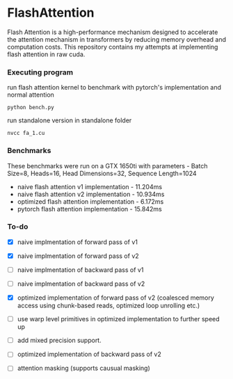# FlashAttention

Flash Attention is a high-performance mechanism designed to accelerate the attention mechanism in transformers by reducing memory overhead and computation costs. This repository contains my attempts at implementing  flash attention in raw cuda.

### Executing program
run flash attention kernel to benchmark with pytorch's implementation and normal attention
```console
python bench.py
```
run standalone version in standalone folder
```console
nvcc fa_1.cu
```
### Benchmarks
These benchmarks were run on a GTX 1650ti with parameters - Batch Size=8, Heads=16, Head Dimensions=32, Sequence Length=1024
- naive flash attention v1 implementation - 11.204ms
- naive flash attention v2 implementation - 10.934ms
- optimized flash attention implementation - 6.172ms
- pytorch flash attention implementation - 15.842ms


### To-do
- [x] naive implmentation of forward pass of v1
- [x] naive implmentation of forward pass of v2
- [ ] naive implmentation of backward pass of v1
- [ ] naive implmentation of backward pass of v2
- [x] optimized implementation of forward pass of v2 (coalesced memory access using chunk-based reads, optimized loop unrolling etc.)
- [ ] use warp level primitives in optimized implementation to further speed up
- [ ] add mixed precision support.
- [ ] optimized implementation of backward pass of v2
- [ ] attention masking (supports causual masking)



